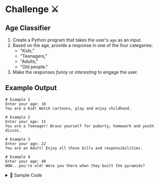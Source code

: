 # Challenge ⚔️

## Age Classifier

1. Create a Python program that takes the user's ``age`` as an input.
2. Based on the age, provide a response in one of the four categories:
   - "Kids,"
   - "Teenagers,"
   - "Adults,"
   - "Old people."
4. Make the responses _funny_ or _interesting_ to engage the user.

## Example Output

```
# Example 1
Enter your age: 10
You are a Kid! Watch cartoons, play and enjoy childhood.

# Example 2
Enter your age: 15
You are a Teenager! Brace yourself for puberty, homework and youth discos.

# Example 3
Enter your age: 22
You are an Adult! Enjoy all those bills and responsibilities.

# Example 4
Enter your age: 40
WOW...you're old! Were you there when they built the pyramids?

````
<details>

<summary> 👀 Sample Code </summary>

````py
# Get the user's age as input
age = int(input(""))

# Use if/elif/else statements to categorize the age and provide a funny response
if age < 13:
    print("")
elif 13 <= age <  :
    print("")
elif  <= age < :
    print("")
else:
    print("")

````

  
</details>